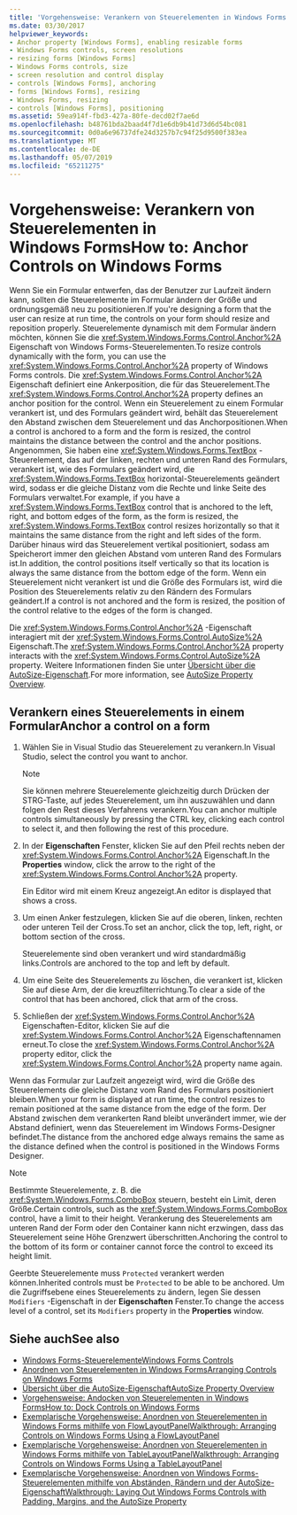 ```yaml
---
title: 'Vorgehensweise: Verankern von Steuerelementen in Windows Forms'
ms.date: 03/30/2017
helpviewer_keywords:
- Anchor property [Windows Forms], enabling resizable forms
- Windows Forms controls, screen resolutions
- resizing forms [Windows Forms]
- Windows Forms controls, size
- screen resolution and control display
- controls [Windows Forms], anchoring
- forms [Windows Forms], resizing
- Windows Forms, resizing
- controls [Windows Forms], positioning
ms.assetid: 59ea914f-fbd3-427a-80fe-decd02f7ae6d
ms.openlocfilehash: b48761bda2baad4f7d1e6db9b41d73d6d54bc081
ms.sourcegitcommit: 0d0a6e96737dfe24d3257b7c94f25d9500f383ea
ms.translationtype: MT
ms.contentlocale: de-DE
ms.lasthandoff: 05/07/2019
ms.locfileid: "65211275"
---
```

# <a name="how-to-anchor-controls-on-windows-forms"></a><span data-ttu-id="15dc8-102">Vorgehensweise: Verankern von Steuerelementen in Windows Forms</span><span class="sxs-lookup"><span data-stu-id="15dc8-102">How to: Anchor Controls on Windows Forms</span></span>

<span data-ttu-id="15dc8-103">Wenn Sie ein Formular entwerfen, das der Benutzer zur Laufzeit ändern kann, sollten die Steuerelemente im Formular ändern der Größe und ordnungsgemäß neu zu positionieren.</span><span class="sxs-lookup"><span data-stu-id="15dc8-103">If you're designing a form that the user can resize at run time, the controls on your form should resize and reposition properly.</span></span> <span data-ttu-id="15dc8-104">Steuerelemente dynamisch mit dem Formular ändern möchten, können Sie die <xref:System.Windows.Forms.Control.Anchor%2A> Eigenschaft von Windows Forms-Steuerelementen.</span><span class="sxs-lookup"><span data-stu-id="15dc8-104">To resize controls dynamically with the form, you can use the <xref:System.Windows.Forms.Control.Anchor%2A> property of Windows Forms controls.</span></span> <span data-ttu-id="15dc8-105">Die <xref:System.Windows.Forms.Control.Anchor%2A> Eigenschaft definiert eine Ankerposition, die für das Steuerelement.</span><span class="sxs-lookup"><span data-stu-id="15dc8-105">The <xref:System.Windows.Forms.Control.Anchor%2A> property defines an anchor position for the control.</span></span> <span data-ttu-id="15dc8-106">Wenn ein Steuerelement zu einem Formular verankert ist, und des Formulars geändert wird, behält das Steuerelement den Abstand zwischen dem Steuerelement und das Anchorpositionen.</span><span class="sxs-lookup"><span data-stu-id="15dc8-106">When a control is anchored to a form and the form is resized, the control maintains the distance between the control and the anchor positions.</span></span> <span data-ttu-id="15dc8-107">Angenommen, Sie haben eine <xref:System.Windows.Forms.TextBox> -Steuerelement, das auf der linken, rechten und unteren Rand des Formulars, verankert ist, wie des Formulars geändert wird, die <xref:System.Windows.Forms.TextBox> horizontal-Steuerelements geändert wird, sodass er die gleiche Distanz vom die Rechte und linke Seite des Formulars verwaltet.</span><span class="sxs-lookup"><span data-stu-id="15dc8-107">For example, if you have a <xref:System.Windows.Forms.TextBox> control that is anchored to the left, right, and bottom edges of the form, as the form is resized, the <xref:System.Windows.Forms.TextBox> control resizes horizontally so that it maintains the same distance from the right and left sides of the form.</span></span> <span data-ttu-id="15dc8-108">Darüber hinaus wird das Steuerelement vertikal positioniert, sodass am Speicherort immer den gleichen Abstand vom unteren Rand des Formulars ist.</span><span class="sxs-lookup"><span data-stu-id="15dc8-108">In addition, the control positions itself vertically so that its location is always the same distance from the bottom edge of the form.</span></span> <span data-ttu-id="15dc8-109">Wenn ein Steuerelement nicht verankert ist und die Größe des Formulars ist, wird die Position des Steuerelements relativ zu den Rändern des Formulars geändert.</span><span class="sxs-lookup"><span data-stu-id="15dc8-109">If a control is not anchored and the form is resized, the position of the control relative to the edges of the form is changed.</span></span>

<span data-ttu-id="15dc8-110">Die <xref:System.Windows.Forms.Control.Anchor%2A> -Eigenschaft interagiert mit der <xref:System.Windows.Forms.Control.AutoSize%2A> Eigenschaft.</span><span class="sxs-lookup"><span data-stu-id="15dc8-110">The <xref:System.Windows.Forms.Control.Anchor%2A> property interacts with the <xref:System.Windows.Forms.Control.AutoSize%2A> property.</span></span> <span data-ttu-id="15dc8-111">Weitere Informationen finden Sie unter [Übersicht über die AutoSize-Eigenschaft](autosize-property-overview.md).</span><span class="sxs-lookup"><span data-stu-id="15dc8-111">For more information, see [AutoSize Property Overview](autosize-property-overview.md).</span></span>

## <a name="anchor-a-control-on-a-form"></a><span data-ttu-id="15dc8-112">Verankern eines Steuerelements in einem Formular</span><span class="sxs-lookup"><span data-stu-id="15dc8-112">Anchor a control on a form</span></span>

1. <span data-ttu-id="15dc8-113">Wählen Sie in Visual Studio das Steuerelement zu verankern.</span><span class="sxs-lookup"><span data-stu-id="15dc8-113">In Visual Studio, select the control you want to anchor.</span></span>

    > [!NOTE]
    > <span data-ttu-id="15dc8-114">Sie können mehrere Steuerelemente gleichzeitig durch Drücken der STRG-Taste, auf jedes Steuerelement, um ihn auszuwählen und dann folgen den Rest dieses Verfahrens verankern.</span><span class="sxs-lookup"><span data-stu-id="15dc8-114">You can anchor multiple controls simultaneously by pressing the CTRL key, clicking each control to select it, and then following the rest of this procedure.</span></span>

2. <span data-ttu-id="15dc8-115">In der **Eigenschaften** Fenster, klicken Sie auf den Pfeil rechts neben der <xref:System.Windows.Forms.Control.Anchor%2A> Eigenschaft.</span><span class="sxs-lookup"><span data-stu-id="15dc8-115">In the **Properties** window, click the arrow to the right of the <xref:System.Windows.Forms.Control.Anchor%2A> property.</span></span>

     <span data-ttu-id="15dc8-116">Ein Editor wird mit einem Kreuz angezeigt.</span><span class="sxs-lookup"><span data-stu-id="15dc8-116">An editor is displayed that shows a cross.</span></span>

3. <span data-ttu-id="15dc8-117">Um einen Anker festzulegen, klicken Sie auf die oberen, linken, rechten oder unteren Teil der Cross.</span><span class="sxs-lookup"><span data-stu-id="15dc8-117">To set an anchor, click the top, left, right, or bottom section of the cross.</span></span>

     <span data-ttu-id="15dc8-118">Steuerelemente sind oben verankert und wird standardmäßig links.</span><span class="sxs-lookup"><span data-stu-id="15dc8-118">Controls are anchored to the top and left by default.</span></span>

4. <span data-ttu-id="15dc8-119">Um eine Seite des Steuerelements zu löschen, die verankert ist, klicken Sie auf diese Arm, der die kreuzfilterrichtung.</span><span class="sxs-lookup"><span data-stu-id="15dc8-119">To clear a side of the control that has been anchored, click that arm of the cross.</span></span>

5. <span data-ttu-id="15dc8-120">Schließen der <xref:System.Windows.Forms.Control.Anchor%2A> Eigenschaften-Editor, klicken Sie auf die <xref:System.Windows.Forms.Control.Anchor%2A> Eigenschaftennamen erneut.</span><span class="sxs-lookup"><span data-stu-id="15dc8-120">To close the <xref:System.Windows.Forms.Control.Anchor%2A> property editor, click the <xref:System.Windows.Forms.Control.Anchor%2A> property name again.</span></span>

<span data-ttu-id="15dc8-121">Wenn das Formular zur Laufzeit angezeigt wird, wird die Größe des Steuerelements die gleiche Distanz vom Rand des Formulars positioniert bleiben.</span><span class="sxs-lookup"><span data-stu-id="15dc8-121">When your form is displayed at run time, the control resizes to remain positioned at the same distance from the edge of the form.</span></span> <span data-ttu-id="15dc8-122">Der Abstand zwischen dem verankerten Rand bleibt unverändert immer, wie der Abstand definiert, wenn das Steuerelement im Windows Forms-Designer befindet.</span><span class="sxs-lookup"><span data-stu-id="15dc8-122">The distance from the anchored edge always remains the same as the distance defined when the control is positioned in the Windows Forms Designer.</span></span>

> [!NOTE]
> <span data-ttu-id="15dc8-123">Bestimmte Steuerelemente, z. B. die <xref:System.Windows.Forms.ComboBox> steuern, besteht ein Limit, deren Größe.</span><span class="sxs-lookup"><span data-stu-id="15dc8-123">Certain controls, such as the <xref:System.Windows.Forms.ComboBox> control, have a limit to their height.</span></span> <span data-ttu-id="15dc8-124">Verankerung des Steuerelements am unteren Rand der Form oder den Container kann nicht erzwingen, dass das Steuerelement seine Höhe Grenzwert überschritten.</span><span class="sxs-lookup"><span data-stu-id="15dc8-124">Anchoring the control to the bottom of its form or container cannot force the control to exceed its height limit.</span></span>

<span data-ttu-id="15dc8-125">Geerbte Steuerelemente muss `Protected` verankert werden können.</span><span class="sxs-lookup"><span data-stu-id="15dc8-125">Inherited controls must be `Protected` to be able to be anchored.</span></span> <span data-ttu-id="15dc8-126">Um die Zugriffsebene eines Steuerelements zu ändern, legen Sie dessen `Modifiers` -Eigenschaft in der **Eigenschaften** Fenster.</span><span class="sxs-lookup"><span data-stu-id="15dc8-126">To change the access level of a control, set its `Modifiers` property in the **Properties** window.</span></span>

## <a name="see-also"></a><span data-ttu-id="15dc8-127">Siehe auch</span><span class="sxs-lookup"><span data-stu-id="15dc8-127">See also</span></span>

- [<span data-ttu-id="15dc8-128">Windows Forms-Steuerelemente</span><span class="sxs-lookup"><span data-stu-id="15dc8-128">Windows Forms Controls</span></span>](index.md)
- [<span data-ttu-id="15dc8-129">Anordnen von Steuerelementen in Windows Forms</span><span class="sxs-lookup"><span data-stu-id="15dc8-129">Arranging Controls on Windows Forms</span></span>](arranging-controls-on-windows-forms.md)
- [<span data-ttu-id="15dc8-130">Übersicht über die AutoSize-Eigenschaft</span><span class="sxs-lookup"><span data-stu-id="15dc8-130">AutoSize Property Overview</span></span>](autosize-property-overview.md)
- [<span data-ttu-id="15dc8-131">Vorgehensweise: Andocken von Steuerelementen in Windows Forms</span><span class="sxs-lookup"><span data-stu-id="15dc8-131">How to: Dock Controls on Windows Forms</span></span>](how-to-dock-controls-on-windows-forms.md)
- [<span data-ttu-id="15dc8-132">Exemplarische Vorgehensweise: Anordnen von Steuerelementen in Windows Forms mithilfe von FlowLayoutPanel</span><span class="sxs-lookup"><span data-stu-id="15dc8-132">Walkthrough: Arranging Controls on Windows Forms Using a FlowLayoutPanel</span></span>](walkthrough-arranging-controls-on-windows-forms-using-a-flowlayoutpanel.md)
- [<span data-ttu-id="15dc8-133">Exemplarische Vorgehensweise: Anordnen von Steuerelementen in Windows Forms mithilfe von TableLayoutPanel</span><span class="sxs-lookup"><span data-stu-id="15dc8-133">Walkthrough: Arranging Controls on Windows Forms Using a TableLayoutPanel</span></span>](walkthrough-arranging-controls-on-windows-forms-using-a-tablelayoutpanel.md)
- [<span data-ttu-id="15dc8-134">Exemplarische Vorgehensweise: Anordnen von Windows Forms-Steuerelementen mithilfe von Abständen, Rändern und der AutoSize-Eigenschaft</span><span class="sxs-lookup"><span data-stu-id="15dc8-134">Walkthrough: Laying Out Windows Forms Controls with Padding, Margins, and the AutoSize Property</span></span>](windows-forms-controls-padding-autosize.md)

